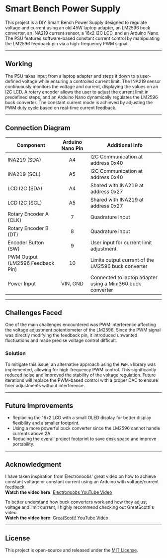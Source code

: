 # Smart Bench Power Supply

This project is a DIY Smart Bench Power Supply designed to regulate voltage and current using an old 45W laptop adapter, an LM2596 buck converter, an INA219 current sensor, a 16x2 I2C LCD, and an Arduino Nano. The PSU features software-based constant current control by manipulating the LM2596 feedback pin via a high-frequency PWM signal.  

---

## Working  
The PSU takes input from a laptop adapter and steps it down to a user-defined voltage while ensuring a controlled current limit. The INA219 sensor continuously monitors the voltage and current, displaying the values on an I2C LCD. A rotary encoder allows the user to adjust the current limit in predefined steps, and an Arduino Nano dynamically regulates the LM2596 buck converter. The constant current mode is achieved by adjusting the PWM duty cycle based on real-time current feedback.  

---

## Connection Diagram  

| Component       | Arduino Nano Pin | Additional Info |
|---------------|:---------------:|----------------|
| INA219 (SDA)  | A4              | I2C Communication at address 0x40 |
| INA219 (SCL)  | A5              | I2C Communication at address 0x40 |
| LCD I2C (SDA) | A4              | Shared with INA219 at address 0x27 |
| LCD I2C (SCL) | A5              | Shared with INA219 at address 0x27 |
| Rotary Encoder A (CLK) | 7             | Quadrature input |
| Rotary Encoder B (DT) | 8             | Quadrature input |
| Encoder Button (SW) | 9              | User input for current limit adjustment |
| PWM Output (LM2596 Feedback Pin) | 10 | Limits output current of the LM2596 buck converter |
| Power Input   | VIN, GND         | Connected to laptop adapter using a Mini360 buck converter |

---

## Challenges Faced  
One of the main challenges encountered was PWM interference affecting the voltage adjustment potentiometer of the LM2596. Since the PWM signal was directly modifying the feedback pin, it introduced unwanted fluctuations and made precise voltage control difficult.  

### Solution  
To mitigate this issue, an alternative approach using the `PWM.h` library was implemented, allowing for high-frequency PWM control. This significantly reduced noise and improved the stability of the voltage regulation. Future iterations will replace the PWM-based control with a proper DAC to ensure finer adjustments without interference.  

---

## Future Improvements  
- Replacing the 16x2 LCD with a small OLED display for better display flexibility and a smaller footprint.  
- Using a more powerful buck converter since the LM2596 cannot handle currents above 2A.  
- Reducing the overall project footprint to save desk space and improve portability.

---

## Acknowledgment  
I have taken inspiration from Electronoobs' great video on how to achieve constant voltage or constant current using an Arduino with voltage/current feedback.  
**Watch the video here:** [Electronoobs YouTube Video](https://www.youtube.com/watch?v=rwqY0rYPlVE&ab_channel=Electronoobs)  

To better understand how buck converters work and how they adjust voltage and limit current, I highly recommend checking out GreatScott!'s video.  
**Watch the video here:** [GreatScott! YouTube Video](https://www.youtube.com/watch?v=8uoo5pAeWZI&t=458s&ab_channel=GreatScott%21) 

---

## License  
This project is open-source and released under the [MIT License](LICENSE).
